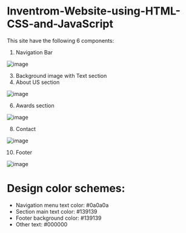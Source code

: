 # Inventrom-Website-using-HTML-CSS-and-JavaScript

This site have the following 6 components:

1. Navigation Bar

![image](https://github.com/ankita459/Inventrom-Website-using-HTML-CSS-and-JavaScript/assets/92936521/03d226dc-f57f-4879-b00f-29112f33c250)

3. Background image with Text section
4. About US section

![image](https://github.com/ankita459/Inventrom-Website-using-HTML-CSS-and-JavaScript/assets/92936521/6a1b8ec2-120e-4496-a5c2-292ef4e52283)

6. Awards section

![image](https://github.com/ankita459/Inventrom-Website-using-HTML-CSS-and-JavaScript/assets/92936521/8482e578-ceb4-4246-9b0a-0703e1fc0715)

8. Contact

![image](https://github.com/ankita459/Inventrom-Website-using-HTML-CSS-and-JavaScript/assets/92936521/332456a3-ac0f-4cd9-84b0-4f7013fa4094)

10. Footer

![image](https://github.com/ankita459/Inventrom-Website-using-HTML-CSS-and-JavaScript/assets/92936521/c7578ba8-6ef9-44d6-b287-28ff519bbb92)

# Design color schemes:
* Navigation menu text color: #0a0a0a
* Section main text color: #139139
* Footer background color: #139139
* Other text: #000000
